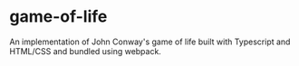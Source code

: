 # game-of-life
An implementation of John Conway's game of life built with Typescript and HTML/CSS and bundled using webpack.
